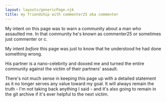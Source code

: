 ```yaml
---
layout: layouts/genericPage.njk
title: my friendship with commenter25 aka commenter
---
```

My intent on this page was to warn a community about a man who assaulted me.
In that community he's known as commenter25 or sometimes just commenter or c.

My intent *before* this page was just to know that he understood he had done
something wrong.

His partner is a nano-celebrity and doxxed me and turned the entire community
against the victim of their partners' assault.

There's not much sense in keeping this page up with a detailed statement
as it no longer serves any value toward my goal. It will always remain the
truth - I'm not taking back anything I said - and it's also going to remain
in the git archive if it's ever helpful to the next victim.
